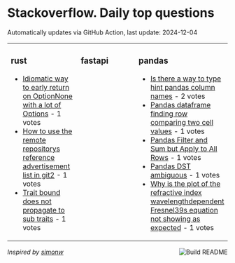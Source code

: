 # Stackoverflow. Daily top questions 

Automatically updates via GitHub Action, last update: <!-- date starts -->2024-12-04<!-- date ends -->


<table><tr><td valign="top" width="33%">

### rust
<!-- rust starts -->
* [Idiomatic way to early return on OptionNone with a lot of Options](https://stackoverflow.com/questions/79252520/idiomatic-way-to-early-return-on-optionnone-with-a-lot-of-options) - 1 votes
* [How to use the remote repositorys reference advertisement list in git2](https://stackoverflow.com/questions/79251018/how-to-use-the-remote-repository-s-reference-advertisement-list-in-git2) - 1 votes
* [Trait bound does not propagate to sub traits](https://stackoverflow.com/questions/79248092/trait-bound-does-not-propagate-to-sub-traits) - 1 votes
<!-- rust ends -->
</td><td valign="top" width="34%">


### fastapi
<!-- fastapi starts -->

<!-- fastapi ends -->
</td><td valign="top" width="34%">


### pandas
<!-- pandas starts -->
* [Is there a way to type hint pandas column names](https://stackoverflow.com/questions/79250500/is-there-a-way-to-type-hint-pandas-column-names) - 2 votes
* [Pandas dataframe  finding row comparing two cell values](https://stackoverflow.com/questions/79247499/pandas-dataframe-finding-row-comparing-two-cell-values) - 1 votes
* [Pandas Filter and Sum but Apply to All Rows](https://stackoverflow.com/questions/79252245/pandas-filter-and-sum-but-apply-to-all-rows) - 1 votes
* [Pandas DST ambiguous](https://stackoverflow.com/questions/79252297/pandas-dst-ambiguous) - 1 votes
* [Why is the plot of the refractive index wavelengthdependent Fresnel39s equation not showing as expected](https://stackoverflow.com/questions/79249769/why-is-the-plot-of-the-refractive-index-wavelength-dependent-fresnels-equation) - 1 votes
<!-- pandas ends -->
</td></tr></table>

<a href="https://github.com/hp0404/hp0404/actions"><img src="https://github.com/hp0404/hp0404/workflows/Build%20README/badge.svg" align="right" alt="Build README"></a> <p>*Inspired by  [simonw](https://github.com/simonw/simonw)*</p>
